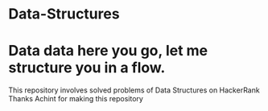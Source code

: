 # Data-Structures

Data data here you go, let me structure you in a flow.
=======
This repository involves solved problems of Data Structures on HackerRank
Thanks Achint for making this repository
